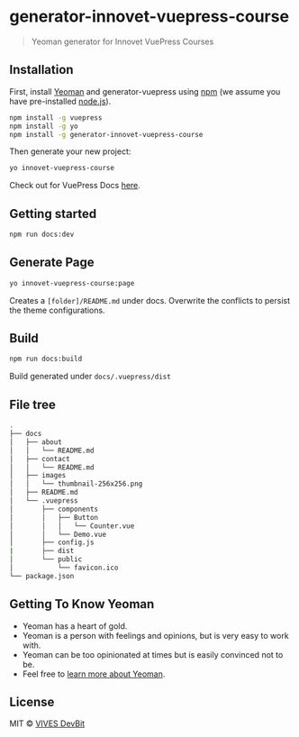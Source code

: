 # generator-innovet-vuepress-course

<!-- [![NPM version][npm-image]][npm-url] [![Build Status][travis-image]][travis-url] [![Dependency Status][daviddm-image]][daviddm-url] [![contributions welcome](https://img.shields.io/badge/contributions-welcome-brightgreen.svg?style=flat)](https://github.com/amimaro/generator-vuepress) -->

> Yeoman generator for Innovet VuePress Courses

## Installation

First, install [Yeoman](http://yeoman.io) and generator-vuepress using [npm](https://www.npmjs.com/) (we assume you have pre-installed [node.js](https://nodejs.org/)).

```bash
npm install -g vuepress
npm install -g yo
npm install -g generator-innovet-vuepress-course
```

Then generate your new project:

```bash
yo innovet-vuepress-course
```

Check out for VuePress Docs [here](https://vuepress.vuejs.org/).

## Getting started

```bash
npm run docs:dev
```

## Generate Page

```bash
yo innovet-vuepress-course:page
```

Creates a `[folder]/README.md` under docs. Overwrite the conflicts to persist the theme configurations.

## Build

```bash
npm run docs:build
```

Build generated under `docs/.vuepress/dist`

## File tree

```bash
.
├── docs
│   ├── about
│   │   └── README.md
│   ├── contact
│   │   └── README.md
│   ├── images
│   │   └── thumbnail-256x256.png
│   ├── README.md
│   └── .vuepress
│       ├── components
│       │   ├── Button
│       │   │   └── Counter.vue
│       │   └── Demo.vue
│       ├── config.js
|       ├── dist
│       └── public
│           └── favicon.ico
└── package.json
```

## Getting To Know Yeoman

* Yeoman has a heart of gold.
* Yeoman is a person with feelings and opinions, but is very easy to work with.
* Yeoman can be too opinionated at times but is easily convinced not to be.
* Feel free to [learn more about Yeoman](http://yeoman.io/).

## License

MIT © [VIVES DevBit](https://www.devbit.be)

<!-- [npm-image]: https://badge.fury.io/js/generator-vuepress.svg
[npm-url]: https://npmjs.org/package/generator-vuepress
[travis-image]: https://travis-ci.org/amimaro/generator-vuepress.svg?branch=master
[travis-url]: https://travis-ci.org/amimaro/generator-vuepress
[daviddm-image]: https://david-dm.org/amimaro/generator-vuepress.svg?theme=shields.io
[daviddm-url]: https://david-dm.org/amimaro/generator-vuepress -->
